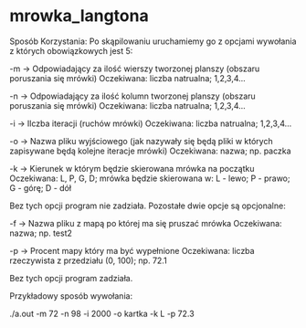 # mrowka_langtona
Sposób Korzystania:
Po skąpilowaniu uruchamiemy go z opcjami wywołania z których obowiązkowych jest 5:

-m -> Odpowiadający za ilość wierszy tworzonej planszy (obszaru poruszania się mrówki) 
    Oczekiwana: liczba natrualna; 1,2,3,4...

-n -> Odpowiadający za ilość kolumn tworzonej planszy (obszaru poruszania się mrówki)
    Oczekiwana: liczba natrualna; 1,2,3,4...

-i -> Ilczba iteracji (ruchów mrówki)
    Oczekiwana: liczba natrualna; 1,2,3,4...

-o -> Nazwa pliku wyjściowego (jak nazywały się będą pliki w których zapisywane będą kolejne iteracje mrówki)
    Oczekiwana: nazwa; np. paczka

-k -> Kierunek w którym będzie skierowana mrówka na początku
    Oczekiwana: L, P, G, D; mrówka będzie skierowana w: L - lewo; P - prawo; G - górę; D - dół

Bez tych opcji program nie zadziała. Pozostałe dwie opcje są opcjonalne:

-f -> Nazwa pliku z mapą po której ma się pruszać mrówka
    Oczekiwana: nazwa; np. test2

-p -> Procent mapy który ma być wypełnione
    Oczekiwana: liczba rzeczywista z przedziału (0, 100); np. 72.1

Bez tych opcji program zadziała.

Przykładowy sposób wywołania:

./a.out -m 72 -n 98 -i 2000 -o kartka -k L -p 72.3


